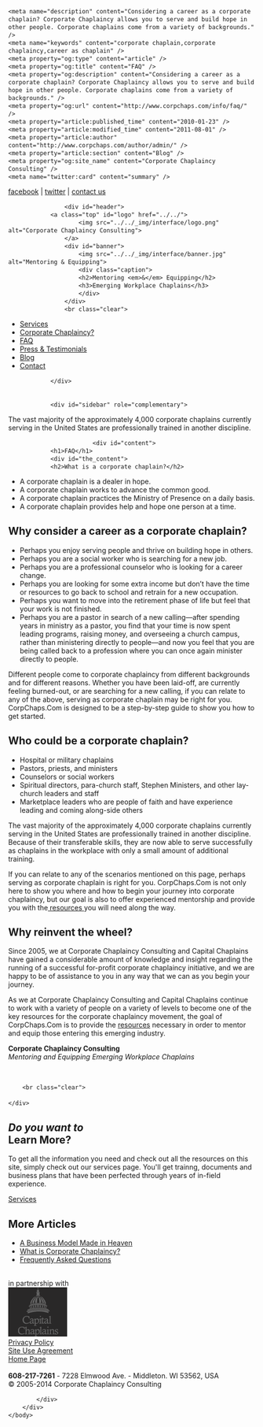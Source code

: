 <!DOCTYPE html>
<html dir="ltr" lang="en-US" xmlns:og="http://ogp.me/ns#" xmlns:fb="http://ogp.me/ns/fb#">
<head>
<meta http-equiv="Content-Type" content="text/html; charset=UTF-8" />
<title>FAQ &laquo;  Corporate Chaplaincy Consulting</title>
<link rel="Shortcut Icon" href="../../_img/favicon.ico">
<link rel="stylesheet" href="../../_css/style.css" type="text/css" media="screen" />
<link rel="stylesheet" href="../../_css/print.css" type="text/css" media="print" />
<link rel="pingback" href="../../xmlrpc.php" />
<script type="text/javascript" src="../../_js/jquery-1.3.2.min.js"></script>
<script type="text/javascript" src="../../_js/fancybox/jquery.mousewheel-3.0.2.pack.js"></script>
<script type="text/javascript" src="../../_js/fancybox/jquery.fancybox-1.3.1.js"></script>
<link rel="stylesheet" type="text/css" href="../../_js/fancybox/jquery.fancybox-1.3.1.css" media="screen" />

<!-- SEO Ultimate (http://www.seodesignsolutions.com/wordpress-seo/) -->
	<meta name="description" content="Considering a career as a corporate chaplain? Corporate Chaplaincy allows you to serve and build hope in other people. Corporate chaplains come from a variety of backgrounds." />
	<meta name="keywords" content="corporate chaplain,corporate chaplaincy,career as chaplain" />
	<meta property="og:type" content="article" />
	<meta property="og:title" content="FAQ" />
	<meta property="og:description" content="Considering a career as a corporate chaplain? Corporate Chaplaincy allows you to serve and build hope in other people. Corporate chaplains come from a variety of backgrounds." />
	<meta property="og:url" content="http://www.corpchaps.com/info/faq/" />
	<meta property="article:published_time" content="2010-01-23" />
	<meta property="article:modified_time" content="2011-08-01" />
	<meta property="article:author" content="http://www.corpchaps.com/author/admin/" />
	<meta property="article:section" content="Blog" />
	<meta property="og:site_name" content="Corporate Chaplaincy Consulting" />
	<meta name="twitter:card" content="summary" />
<!-- /SEO Ultimate -->

<link rel="alternate" type="application/rss+xml" title="Corporate Chaplaincy Consulting &raquo; Feed" href="../../feed/" />
<link rel="alternate" type="application/rss+xml" title="Corporate Chaplaincy Consulting &raquo; Comments Feed" href="../../comments/feed/" />
<link rel="alternate" type="application/rss+xml" title="Corporate Chaplaincy Consulting &raquo; FAQ Comments Feed" href="feed/" />
<link rel='stylesheet' id='wpsc-thickbox-css'  href='../../wp-content/plugins/wp-e-commerce/wpsc-core/js/thickbox.css%3Fver=3.8.9.2.625469.css' type='text/css' media='all' />
<link rel='stylesheet' id='wpsc-theme-css-css'  href='../../wp-content/themes/corpchaps/wpsc-default.css%3Fver=3.8.9.2.625469.css' type='text/css' media='all' />
<style type='text/css'>

		/*
		* Default View Styling
		*/
		div.default_product_display div.textcol{
			margin-left: 106px !important;
			min-height: 96px;
			_height: 96px;
		}

		div.default_product_display  div.textcol div.imagecol{
			position:absolute;
			top:0px;
			left: 0px;
			margin-left: -106px !important;
		}

		div.default_product_display  div.textcol div.imagecol a img {
			width: 96px;
			height: 96px;
		}

		.wpsc_category_grid_item  {
			display:block;
			float:left;
			width: 96px;
			height: 96px;
		}
		.wpsc_category_grid_item  span{
			position:relative;
			top:10.4444444444px;
		}
		div.default_product_display div.item_no_image a  {
			width: 94px;
		}

		div.default_product_display .imagecol img.no-image, #content div.default_product_display .imagecol img.no-image {
			width: 96px;
			height: 96px;
        }

		
		/*
		* Single View Styling
		*/

		div.single_product_display div.item_no_image  {
			width: 126px;
			height: 126px;
		}
		div.single_product_display div.item_no_image a  {
			width: 126px;
		}

		div.single_product_display div.textcol{
			margin-left: 138px !important;
			min-height: 128px;
			_height: 128px;
		}


		div.single_product_display  div.textcol div.imagecol{
			position:absolute;

			margin-left: -138px !important;
		}

		div.single_product_display  div.textcol div.imagecol a img {
			width: 128px;
			height: 128px;
		}

	div#categorydisplay{
		display: block;
	}

	div#branddisplay{
		display: none;
	}

</style>
<link rel='stylesheet' id='wpsc-theme-css-compatibility-css'  href='../../wp-content/plugins/wp-e-commerce/wpsc-theme/compatibility.css%3Fver=3.8.9.2.625469.css' type='text/css' media='all' />
<script type='text/javascript' src='../../wp-includes/js/jquery/jquery.js%3Fver=1.7.2'></script>
<script type='text/javascript' src='../../wp-content/plugins/wp-e-commerce/wpsc-core/js/wp-e-commerce.js%3Fver=3.8.9.2.625469'></script>
<script type='text/javascript' src='../../wp-content/plugins/wp-e-commerce/wpsc-core/js/jquery.infieldlabel.min.js%3Fver=3.8.9.2.625469'></script>
<script type='text/javascript' src='../../wp-content/plugins/wp-e-commerce/wpsc-core/js/ajax.js%3Fver=3.8.9.2.625469'></script>
<script type='text/javascript'>
/* <![CDATA[ */
var wpsc_ajax = {"ajaxurl":"http:\/\/www.corpchaps.com\/wp-admin\/admin-ajax.php","spinner":"http:\/\/www.corpchaps.com\/wp-admin\/images\/wpspin_light.gif","no_quotes":"It appears that there are no shipping quotes for the shipping information provided.  Please check the information and try again."};
/* ]]> */
</script>
<script type='text/javascript' src='../../index.php%3Fwpsc_user_dynamic_js=true&amp;ver=3.8.9.2.625469'></script>
<script type='text/javascript' src='../../wp-content/plugins/wp-e-commerce/wpsc-admin/js/jquery.livequery.js%3Fver=1.0.3'></script>
<script type='text/javascript' src='../../wp-content/plugins/wp-e-commerce/wpsc-core/js/user.js%3Fver=3.8.9.2625469'></script>
<script type='text/javascript' src='../../wp-content/plugins/wp-e-commerce/wpsc-core/js/thickbox.js%3Fver=Instinct_e-commerce'></script>
<link rel="EditURI" type="application/rsd+xml" title="RSD" href="../../xmlrpc.php%3Frsd" />
<link rel="wlwmanifest" type="application/wlwmanifest+xml" href="../../wp-includes/wlwmanifest.xml" /> 
<link rel='prev' title='Contact Us' href='../../contact-us/' />
<link rel='next' title='Services' href='../services/' />
<meta name="generator" content="WordPress 3.4.2" />
<link rel='canonical' href='index.html' />
<link rel='alternate' type='application/rss+xml' title='Corporate Chaplaincy Consulting Product List RSS' href='../../%3Fwpsc_action=rss'/><script type="text/javascript">

  var _gaq = _gaq || [];
  _gaq.push(['_setAccount', 'UA-23679465-1']);
  _gaq.push(['_trackPageview']);

  (function() {
    var ga = document.createElement('script'); ga.type = 'text/javascript'; ga.async = true;
    ga.src = ('https:' == document.location.protocol ? 'https://ssl' : 'http://www') + '.google-analytics.com/ga.js';
    var s = document.getElementsByTagName('script')[0]; s.parentNode.insertBefore(ga, s);
  })();

</script>
</head>
<body class="page page-id-148 page-child parent-pageid-8 page-template-default">
	<div id="topbar" class="outer">
			<a target="_blank" href="http://www.facebook.com/pages/Corporate-Chaplaincy-Consulting/240905042597630?v=info">facebook</a> | <a target="_blank" href="http://twitter.com/stevewcook">twitter</a> | <a href="../../contact-us/">contact us</a>
	</div>

<div id="main" class="outer">
	 <div class="container">

					<div id="header">
				<a class="top" id="logo" href="../../">
						<img src="../../_img/interface/logo.png" alt="Corporate Chaplaincy Consulting">
					</a>
					<div id="banner">
						<img src="../../_img/interface/banner.jpg" alt="Mentoring & Equipping">
						<div class="caption">
						<h2>Mentoring <em>&</em> Equipping</h2>
						<h3>Emerging Workplace Chaplains</h3>
						</div>
					</div>
					<br class="clear">


 <ul id="subnav">  
 <li class="page_item page-item-197"><a href="../services/">Services</a></li>
<li class="page_item page-item-12"><a href="../what-is-cc-why-should-i-care/">Corporate Chaplaincy?</a></li>
<li class="page_item page-item-148 current_page_item"><a href="index.html">FAQ</a></li>
<li class="page_item page-item-278"><a href="../testimonials/">Press &#038; Testimonials</a></li>
 
<li><a href="../../category/blog/">Blog</a></li>
<li><a href="../../contact-us/">Contact</a></li>
 </ul>  



				</div>


				<div id="sidebar" role="complementary">
<div id="excerpt">The vast majority of the approximately 4,000 corporate chaplains currently serving in the United States are professionally trained in another discipline.</div></div>




				
							<div id="content">
				<h1>FAQ</h1>
				<div id="the_content">
				<h2>What is a corporate chaplain?</h2>
<ul>
<li>A corporate chaplain is a dealer in hope.</li>
<li>A corporate chaplain works to advance the common good.</li>
<li>A corporate chaplain practices the Ministry of Presence on a daily basis.</li>
<li>A corporate chaplain provides help and hope one person at a time.</li>
</ul>
<h2>Why consider a career as a corporate chaplain?</h2>
<ul>
<li>Perhaps you enjoy serving people and thrive on building hope in others.</li>
<li>Perhaps you are a social worker who is searching for a new job.</li>
<li>Perhaps you are a professional counselor who is looking for a career change.</li>
<li>Perhaps you are looking for some extra income but don’t have the time or resources to go back to school and retrain for a new occupation.</li>
<li>Perhaps you want to move into the retirement phase of life but feel that your work is not finished.</li>
<li>Perhaps you are a pastor in search of a new calling—after spending years in ministry as a pastor, you find that your time is now spent leading programs, raising money, and overseeing a church campus, rather than ministering directly to people—and now you feel that you are being called back to a profession where you can once again minister directly to people.</li>
</ul>
<p>Different people come to corporate chaplaincy from different backgrounds and for different reasons. Whether you have been laid-off, are currently feeling burned-out, or are searching for a new calling, if you can relate to any of the above, serving as corporate chaplain may be right for you. CorpChaps.Com is designed to be a step-by-step guide to show you how to get started.</p>
<h2>Who could be a corporate chaplain?</h2>
<ul>
<li>Hospital or military chaplains</li>
<li>Pastors, priests, and ministers</li>
<li>Counselors or social workers</li>
<li>Spiritual directors, para-church staff, Stephen Ministers, and other lay-church leaders and staff</li>
<li>Marketplace leaders who are people of faith and have experience leading and coming along-side others</li>
</ul>
<p>The vast majority of the approximately 4,000 corporate chaplains currently serving in the United States are professionally trained in another discipline. Because of their transferable skills, they are now able to serve successfully as chaplains in the workplace with only a small amount of additional training.</p>
<p>If you can relate to any of the scenarios mentioned on this page, perhaps serving as corporate chaplain is right for you. CorpChaps.Com is not only here to show you where and how to begin your journey into corporate chaplaincy, but our goal is also to offer experienced mentorship and provide you with the<a title="Packages" href="http://www.corpchaps.com/packages-2/"> resources </a>you will need along the way.</p>
<h2>Why reinvent the wheel?</h2>
<p>Since 2005, we at Corporate Chaplaincy Consulting and Capital Chaplains have gained a considerable amount of knowledge and insight regarding the running of a successful for-profit corporate chaplaincy initiative, and we are happy to be of assistance to you in any way that we can as you begin your journey.</p>
<p>As we at Corporate Chaplaincy Consulting and Capital Chaplains continue to work with a variety of people on a variety of levels to become one of the key resources for the corporate chaplaincy movement, the goal of CorpChaps.Com is to provide the <a title="Packages" href="http://www.corpchaps.com/packages-2/">resources</a> necessary in order to mentor and equip those entering this emerging industry.</p>
<p><strong>Corporate Chaplaincy Consulting</strong><br />
<em>Mentoring and Equipping Emerging Workplace Chaplains</em></p>
				</div>
				<br class="clear">
				</div>	
				
	
		
		<br class="clear">

	</div>

</div>
<div id="footertop" class="outer">
			<div class="container">
				<div id="learn">
					<h2><em>Do you want to </em><br/>Learn More?</h2>
					<p>
						To get all the information you need and check out all the resources on this site, simply check out our services page. You'll get trainng, documents and business plans that have been perfected through years of in-field experience.</p>
	<p><a class="arrow" href="../services/">Services</a></p>
</div>
	<div id="more">
		<h2><strong>More</strong> Articles</h2>
		<ul>
			<li class="first"><a href="../../a-business-model-made-in-heaven/">A Business Model Made in Heaven</a></li>
			<li><a href="../what-is-cc-why-should-i-care/">What is Corporate Chaplaincy?</a></li>
			<li class="last"><a href="index.html">Frequently Asked Questions</a></li>
		</ul>
	</div>		
	<br class="clear">
</div>
</div>
<div id="footermiddle" class="outer">
			<div class="container">
				<div id="partnership" class="col">
					in partnership with<br>
					<a href="http://www.capchaps.org"><img src="../../_img/interface/logo_footer.png" alt="Corporate Chaplaincy Consulting"></a>
				</div>
				<div id="copyright" class="col link">
					<a href="../../copyright-information/" class="dark box">Privacy Policy</a>
				</div>
				<div id="siteuse" class="col link">
					<a href="../../statement-of-agreement-for-use-of-site/" class="dark box">Site Use Agreement</a>
				</div>
<div id="backhome" class="col link">
					<a href="../../" class="dark box">Home Page</a>
				</div>
				<div id="social-links" class="col link">
			<a href="http://www.vimeo.com/corpchaps/videos" id="vimeo" target="_blank"class="icon"><img src="../../_img/interface/transparent.png" alt="vimeo"></a>
			<a href="http://www.facebook.com/pages/Corporate-Chaplaincy-Consulting/240905042597630?v=info" id="facebook" target="_blank" class="icon"><img src="../../_img/interface/transparent.png" alt="facebook"></a>
							<a href="http://twitter.com/stevewcook" id="twitter" target="_blank" class="icon"><img src="../../_img/interface/transparent.png" alt="twitter"></a>		
				</div>
			</div>
		</div>
		<div id="footerbottom" class="outer">
			<div class="container">
				<strong>608-217-7261</strong> - 7228 Elmwood Ave. - Middleton. WI 53562, USA<br>
				&copy; 2005-2014 Corporate Chaplaincy Consulting<br>


			</div>
		</div>
	</body>
</html>